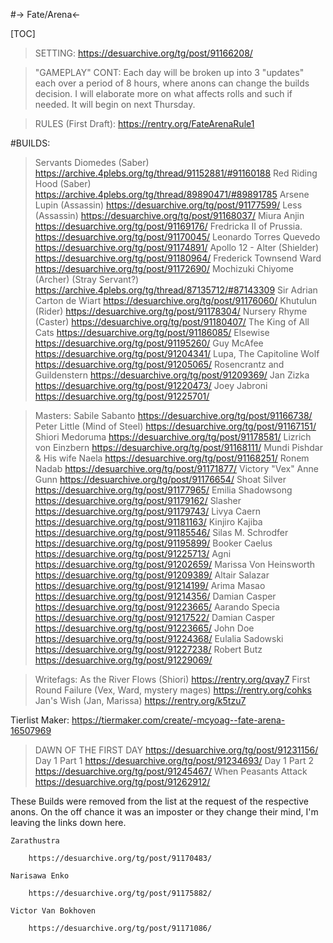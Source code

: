 #-> Fate/Arena<-

[TOC]

>SETTING:
https://desuarchive.org/tg/post/91166208/

>"GAMEPLAY" CONT:
>Each day will be broken up into 3 "updates" each over a period of 8 hours, where anons can change the builds decision. I will elaborate more on what affects rolls and such if needed.
>It will begin on next Thursday.

>RULES (First Draft):
https://rentry.org/FateArenaRule1

#BUILDS:
>Servants
>Diomedes (Saber)
https://archive.4plebs.org/tg/thread/91152881/#91160188
>Red Riding Hood (Saber)
https://archive.4plebs.org/tg/thread/89890471/#89891785
>Arsene Lupin (Assassin)
https://desuarchive.org/tg/post/91177599/
>Less (Assassin)
https://desuarchive.org/tg/post/91168037/
>Miura Anjin
https://desuarchive.org/tg/post/91169176/
>Fredricka II of Prussia.
https://desuarchive.org/tg/post/91170045/
>Leonardo Torres Quevedo
https://desuarchive.org/tg/post/91174891/
>Apollo 12 - Alter (Shielder)
https://desuarchive.org/tg/post/91180964/
>Frederick Townsend Ward
https://desuarchive.org/tg/post/91172690/
>Mochizuki Chiyome (Archer) (Stray Servant?)
https://archive.4plebs.org/tg/thread/87135712/#87143309
>Sir Adrian Carton de Wiart
https://desuarchive.org/tg/post/91176060/
>Khutulun (Rider)
https://desuarchive.org/tg/post/91178304/
>Nursery Rhyme (Caster)
https://desuarchive.org/tg/post/91180407/
>The King of All Cats
https://desuarchive.org/tg/post/91186085/
>Elsewise
https://desuarchive.org/tg/post/91195260/
>Guy McAfee
https://desuarchive.org/tg/post/91204341/
>Lupa, The Capitoline Wolf
https://desuarchive.org/tg/post/91205065/
>Rosencrantz and Guildenstern
https://desuarchive.org/tg/post/91209369/
>Jan Zizka
https://desuarchive.org/tg/post/91220473/
>Joey Jabroni
https://desuarchive.org/tg/post/91225701/

>Masters:
>Sabile Sabanto
https://desuarchive.org/tg/post/91166738/
>Peter Little (Mind of Steel)
https://desuarchive.org/tg/post/91167151/
>Shiori Medoruma
https://desuarchive.org/tg/post/91178581/
>Lizrich von Einzbern
https://desuarchive.org/tg/post/91168111/
>Mundi Pishdar & His wife Naela
https://desuarchive.org/tg/post/91168251/
>Ronem Nadab
https://desuarchive.org/tg/post/91171877/
>Victory "Vex" Anne Gunn
https://desuarchive.org/tg/post/91176654/
>Shoat Silver
https://desuarchive.org/tg/post/91177965/
>Emilia Shadowsong
https://desuarchive.org/tg/post/91179162/
>Slasher
https://desuarchive.org/tg/post/91179743/
>Livya Caern
https://desuarchive.org/tg/post/91181163/
>Kinjiro Kajiba
https://desuarchive.org/tg/post/91185546/
>Silas M. Schrodfer
https://desuarchive.org/tg/post/91195899/
>Booker Caelus
https://desuarchive.org/tg/post/91225713/
>Agni
https://desuarchive.org/tg/post/91202659/
>Marissa Von Heinsworth
https://desuarchive.org/tg/post/91209389/
>Altair Salazar
https://desuarchive.org/tg/post/91214199/
>Arima Masao
https://desuarchive.org/tg/post/91214356/
>Damian Casper
https://desuarchive.org/tg/post/91223665/
>Aarando Specia
https://desuarchive.org/tg/post/91217522/
>Damian Casper
https://desuarchive.org/tg/post/91223665/
>John Doe
https://desuarchive.org/tg/post/91224368/
>Eulalia Sadowski
https://desuarchive.org/tg/post/91227238/
>Robert Butz
https://desuarchive.org/tg/post/91229069/

>Writefags:
>As the River Flows (Shiori)
https://rentry.org/qvay7
>First Round Failure (Vex, Ward, mystery mages)
https://rentry.org/cohks
>Jan's Wish (Jan, Marissa)
https://rentry.org/k5tzu7

Tierlist Maker: https://tiermaker.com/create/-mcyoag--fate-arena-16507969


>DAWN OF THE FIRST DAY
https://desuarchive.org/tg/post/91231156/
>Day 1 Part 1
https://desuarchive.org/tg/post/91234693/
>Day 1 Part 2
https://desuarchive.org/tg/post/91245467/
>When Peasants Attack
https://desuarchive.org/tg/post/91262912/

These Builds were removed from the list at the request of the respective anons. On the off chance it was an imposter or they change their mind, I'm leaving the links down here.

    Zarathustra

        https://desuarchive.org/tg/post/91170483/

    Narisawa Enko

        https://desuarchive.org/tg/post/91175882/

    Victor Van Bokhoven

        https://desuarchive.org/tg/post/91171086/